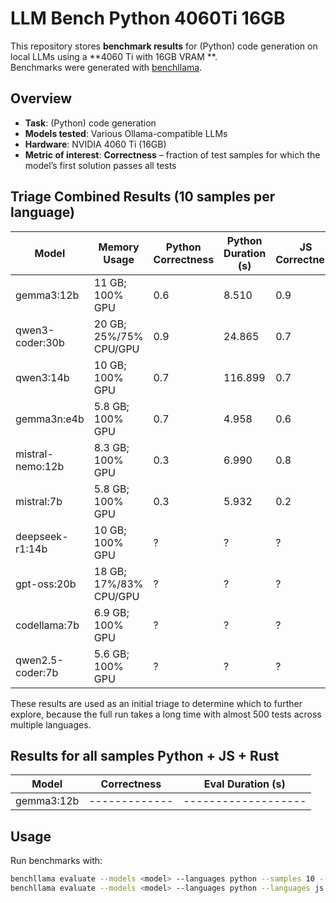 # LLM Bench Python 4060Ti 16GB

This repository stores **benchmark results** for (Python) code generation on local LLMs using a **4060 Ti with 16GB VRAM
**.  
Benchmarks were generated with [benchllama](https://github.com/srikanth235/benchllama).

## Overview

- **Task**: (Python) code generation
- **Models tested**: Various Ollama-compatible LLMs
- **Hardware**: NVIDIA 4060 Ti (16GB)
- **Metric of interest**: **Correctness** – fraction of test samples for which the model’s first solution passes all
  tests

## Triage Combined Results (10 samples per language)

 Model            | Memory Usage           | Python Correctness | Python Duration (s) | JS Correctness | JS Duration (s) | Rust Correctness | Rust Duration (s) | Avg Correctness |
|------------------|------------------------|-------------------|---------------------|----------------|-----------------|------------------|-------------------|-----------------|
| gemma3:12b       | 11 GB; 100% GPU        | 0.6               | 8.510               | 0.9            | 5.078           | 0.8              | 22.277            | 0.77            |
| qwen3-coder:30b  | 20 GB; 25%/75% CPU/GPU | 0.9               | 24.865              | 0.7            | 17.800          | 0.2              | 27.840            | 0.60            |
| qwen3:14b        | 10 GB; 100% GPU        | 0.7               | 116.899             | 0.7            | 112.468         | 0.4              | 187.583           | 0.60            |
| gemma3n:e4b      | 5.8 GB; 100% GPU       | 0.7               | 4.958               | 0.6            | 5.444           | 0.0              | 17.887            | 0.43            |
| mistral-nemo:12b | 8.3 GB; 100% GPU       | 0.3               | 6.990               | 0.8            | 6.494           | 0.0              | 7.641             | 0.37            |
| mistral:7b       | 5.8 GB; 100% GPU       | 0.3               | 5.932               | 0.2            | 5.933           | 0.2              | 6.900             | 0.23            |
| deepseek-r1:14b  | 10 GB; 100% GPU        | ?                 | ?                   | ?              | ?               | ?                | ?                 | ?               |
| gpt-oss:20b      | 18 GB; 17%/83% CPU/GPU | ?                 | ?                   | ?              | ?               | ?                | ?                 | ?               |
| codellama:7b     | 6.9 GB; 100% GPU       | ?                 | ?                   | ?              | ?               | ?                | ?                 | ?               |
| qwen2.5-coder:7b | 5.6 GB; 100% GPU       | ?                 | ?                   | ?              | ?               | ?                | ?                 | ?               |


These results are used as an initial triage to determine which to further explore,
because the full run takes a long time with almost 500 tests across multiple languages.

## Results for all samples Python + JS + Rust

| Model      | Correctness   | Eval Duration (s)   |
|------------|---------------|---------------------|
| gemma3:12b | ------------- | ------------------- |

## Usage

Run benchmarks with:

```bash
benchllama evaluate --models <model> --languages python --samples 10 --eval
benchllama evaluate --models <model> --languages python --languages js --languages rust --eval
```
